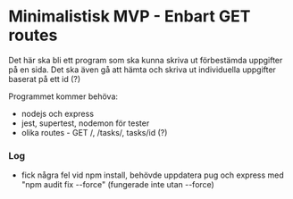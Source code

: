# Minimalistisk MVP - Enbart GET routes

Det här ska bli ett program som ska kunna skriva ut förbestämda 
uppgifter på en sida. Det ska även gå att hämta och skriva ut individuella uppgifter
baserat på ett id (?)

Programmet kommer behöva:
- nodejs och express
- jest, supertest, nodemon för tester
- olika routes - GET /, /tasks/, tasks/id (?)


### Log
- fick några fel vid npm install, behövde uppdatera pug och express med "npm audit fix --force" (fungerade inte utan --force)
